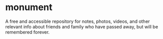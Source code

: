# monument
A free and accessible repository for notes, photos, videos, and other relevant info about friends and family who have passed away, but will be remembered forever.
